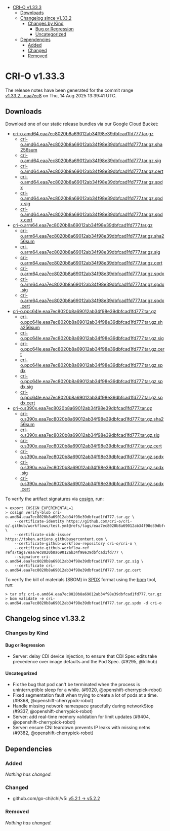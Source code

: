 - [CRI-O v1.33.3](#cri-o-v1333)
  - [Downloads](#downloads)
  - [Changelog since v1.33.2](#changelog-since-v1332)
    - [Changes by Kind](#changes-by-kind)
      - [Bug or Regression](#bug-or-regression)
      - [Uncategorized](#uncategorized)
  - [Dependencies](#dependencies)
    - [Added](#added)
    - [Changed](#changed)
    - [Removed](#removed)

# CRI-O v1.33.3

The release notes have been generated for the commit range
[v1.33.2...eaa7ec8](https://github.com/cri-o/cri-o/compare/v1.33.2...v1.33.3) on Thu, 14 Aug 2025 13:39:41 UTC.

## Downloads

Download one of our static release bundles via our Google Cloud Bucket:

- [cri-o.amd64.eaa7ec8020b8a69012ab34f98e39dbfcad1fd777.tar.gz](https://storage.googleapis.com/cri-o/artifacts/cri-o.amd64.eaa7ec8020b8a69012ab34f98e39dbfcad1fd777.tar.gz)
  - [cri-o.amd64.eaa7ec8020b8a69012ab34f98e39dbfcad1fd777.tar.gz.sha256sum](https://storage.googleapis.com/cri-o/artifacts/cri-o.amd64.eaa7ec8020b8a69012ab34f98e39dbfcad1fd777.tar.gz.sha256sum)
  - [cri-o.amd64.eaa7ec8020b8a69012ab34f98e39dbfcad1fd777.tar.gz.sig](https://storage.googleapis.com/cri-o/artifacts/cri-o.amd64.eaa7ec8020b8a69012ab34f98e39dbfcad1fd777.tar.gz.sig)
  - [cri-o.amd64.eaa7ec8020b8a69012ab34f98e39dbfcad1fd777.tar.gz.cert](https://storage.googleapis.com/cri-o/artifacts/cri-o.amd64.eaa7ec8020b8a69012ab34f98e39dbfcad1fd777.tar.gz.cert)
  - [cri-o.amd64.eaa7ec8020b8a69012ab34f98e39dbfcad1fd777.tar.gz.spdx](https://storage.googleapis.com/cri-o/artifacts/cri-o.amd64.eaa7ec8020b8a69012ab34f98e39dbfcad1fd777.tar.gz.spdx)
  - [cri-o.amd64.eaa7ec8020b8a69012ab34f98e39dbfcad1fd777.tar.gz.spdx.sig](https://storage.googleapis.com/cri-o/artifacts/cri-o.amd64.eaa7ec8020b8a69012ab34f98e39dbfcad1fd777.tar.gz.spdx.sig)
  - [cri-o.amd64.eaa7ec8020b8a69012ab34f98e39dbfcad1fd777.tar.gz.spdx.cert](https://storage.googleapis.com/cri-o/artifacts/cri-o.amd64.eaa7ec8020b8a69012ab34f98e39dbfcad1fd777.tar.gz.spdx.cert)
- [cri-o.arm64.eaa7ec8020b8a69012ab34f98e39dbfcad1fd777.tar.gz](https://storage.googleapis.com/cri-o/artifacts/cri-o.arm64.eaa7ec8020b8a69012ab34f98e39dbfcad1fd777.tar.gz)
  - [cri-o.arm64.eaa7ec8020b8a69012ab34f98e39dbfcad1fd777.tar.gz.sha256sum](https://storage.googleapis.com/cri-o/artifacts/cri-o.arm64.eaa7ec8020b8a69012ab34f98e39dbfcad1fd777.tar.gz.sha256sum)
  - [cri-o.arm64.eaa7ec8020b8a69012ab34f98e39dbfcad1fd777.tar.gz.sig](https://storage.googleapis.com/cri-o/artifacts/cri-o.arm64.eaa7ec8020b8a69012ab34f98e39dbfcad1fd777.tar.gz.sig)
  - [cri-o.arm64.eaa7ec8020b8a69012ab34f98e39dbfcad1fd777.tar.gz.cert](https://storage.googleapis.com/cri-o/artifacts/cri-o.arm64.eaa7ec8020b8a69012ab34f98e39dbfcad1fd777.tar.gz.cert)
  - [cri-o.arm64.eaa7ec8020b8a69012ab34f98e39dbfcad1fd777.tar.gz.spdx](https://storage.googleapis.com/cri-o/artifacts/cri-o.arm64.eaa7ec8020b8a69012ab34f98e39dbfcad1fd777.tar.gz.spdx)
  - [cri-o.arm64.eaa7ec8020b8a69012ab34f98e39dbfcad1fd777.tar.gz.spdx.sig](https://storage.googleapis.com/cri-o/artifacts/cri-o.arm64.eaa7ec8020b8a69012ab34f98e39dbfcad1fd777.tar.gz.spdx.sig)
  - [cri-o.arm64.eaa7ec8020b8a69012ab34f98e39dbfcad1fd777.tar.gz.spdx.cert](https://storage.googleapis.com/cri-o/artifacts/cri-o.arm64.eaa7ec8020b8a69012ab34f98e39dbfcad1fd777.tar.gz.spdx.cert)
- [cri-o.ppc64le.eaa7ec8020b8a69012ab34f98e39dbfcad1fd777.tar.gz](https://storage.googleapis.com/cri-o/artifacts/cri-o.ppc64le.eaa7ec8020b8a69012ab34f98e39dbfcad1fd777.tar.gz)
  - [cri-o.ppc64le.eaa7ec8020b8a69012ab34f98e39dbfcad1fd777.tar.gz.sha256sum](https://storage.googleapis.com/cri-o/artifacts/cri-o.ppc64le.eaa7ec8020b8a69012ab34f98e39dbfcad1fd777.tar.gz.sha256sum)
  - [cri-o.ppc64le.eaa7ec8020b8a69012ab34f98e39dbfcad1fd777.tar.gz.sig](https://storage.googleapis.com/cri-o/artifacts/cri-o.ppc64le.eaa7ec8020b8a69012ab34f98e39dbfcad1fd777.tar.gz.sig)
  - [cri-o.ppc64le.eaa7ec8020b8a69012ab34f98e39dbfcad1fd777.tar.gz.cert](https://storage.googleapis.com/cri-o/artifacts/cri-o.ppc64le.eaa7ec8020b8a69012ab34f98e39dbfcad1fd777.tar.gz.cert)
  - [cri-o.ppc64le.eaa7ec8020b8a69012ab34f98e39dbfcad1fd777.tar.gz.spdx](https://storage.googleapis.com/cri-o/artifacts/cri-o.ppc64le.eaa7ec8020b8a69012ab34f98e39dbfcad1fd777.tar.gz.spdx)
  - [cri-o.ppc64le.eaa7ec8020b8a69012ab34f98e39dbfcad1fd777.tar.gz.spdx.sig](https://storage.googleapis.com/cri-o/artifacts/cri-o.ppc64le.eaa7ec8020b8a69012ab34f98e39dbfcad1fd777.tar.gz.spdx.sig)
  - [cri-o.ppc64le.eaa7ec8020b8a69012ab34f98e39dbfcad1fd777.tar.gz.spdx.cert](https://storage.googleapis.com/cri-o/artifacts/cri-o.ppc64le.eaa7ec8020b8a69012ab34f98e39dbfcad1fd777.tar.gz.spdx.cert)
- [cri-o.s390x.eaa7ec8020b8a69012ab34f98e39dbfcad1fd777.tar.gz](https://storage.googleapis.com/cri-o/artifacts/cri-o.s390x.eaa7ec8020b8a69012ab34f98e39dbfcad1fd777.tar.gz)
  - [cri-o.s390x.eaa7ec8020b8a69012ab34f98e39dbfcad1fd777.tar.gz.sha256sum](https://storage.googleapis.com/cri-o/artifacts/cri-o.s390x.eaa7ec8020b8a69012ab34f98e39dbfcad1fd777.tar.gz.sha256sum)
  - [cri-o.s390x.eaa7ec8020b8a69012ab34f98e39dbfcad1fd777.tar.gz.sig](https://storage.googleapis.com/cri-o/artifacts/cri-o.s390x.eaa7ec8020b8a69012ab34f98e39dbfcad1fd777.tar.gz.sig)
  - [cri-o.s390x.eaa7ec8020b8a69012ab34f98e39dbfcad1fd777.tar.gz.cert](https://storage.googleapis.com/cri-o/artifacts/cri-o.s390x.eaa7ec8020b8a69012ab34f98e39dbfcad1fd777.tar.gz.cert)
  - [cri-o.s390x.eaa7ec8020b8a69012ab34f98e39dbfcad1fd777.tar.gz.spdx](https://storage.googleapis.com/cri-o/artifacts/cri-o.s390x.eaa7ec8020b8a69012ab34f98e39dbfcad1fd777.tar.gz.spdx)
  - [cri-o.s390x.eaa7ec8020b8a69012ab34f98e39dbfcad1fd777.tar.gz.spdx.sig](https://storage.googleapis.com/cri-o/artifacts/cri-o.s390x.eaa7ec8020b8a69012ab34f98e39dbfcad1fd777.tar.gz.spdx.sig)
  - [cri-o.s390x.eaa7ec8020b8a69012ab34f98e39dbfcad1fd777.tar.gz.spdx.cert](https://storage.googleapis.com/cri-o/artifacts/cri-o.s390x.eaa7ec8020b8a69012ab34f98e39dbfcad1fd777.tar.gz.spdx.cert)

To verify the artifact signatures via [cosign](https://github.com/sigstore/cosign), run:

```console
> export COSIGN_EXPERIMENTAL=1
> cosign verify-blob cri-o.amd64.eaa7ec8020b8a69012ab34f98e39dbfcad1fd777.tar.gz \
    --certificate-identity https://github.com/cri-o/cri-o/.github/workflows/test.yml@refs/tags/eaa7ec8020b8a69012ab34f98e39dbfcad1fd777 \
    --certificate-oidc-issuer https://token.actions.githubusercontent.com \
    --certificate-github-workflow-repository cri-o/cri-o \
    --certificate-github-workflow-ref refs/tags/eaa7ec8020b8a69012ab34f98e39dbfcad1fd777 \
    --signature cri-o.amd64.eaa7ec8020b8a69012ab34f98e39dbfcad1fd777.tar.gz.sig \
    --certificate cri-o.amd64.eaa7ec8020b8a69012ab34f98e39dbfcad1fd777.tar.gz.cert
```

To verify the bill of materials (SBOM) in [SPDX](https://spdx.org) format using the [bom](https://sigs.k8s.io/bom) tool, run:

```console
> tar xfz cri-o.amd64.eaa7ec8020b8a69012ab34f98e39dbfcad1fd777.tar.gz
> bom validate -e cri-o.amd64.eaa7ec8020b8a69012ab34f98e39dbfcad1fd777.tar.gz.spdx -d cri-o
```

## Changelog since v1.33.2

### Changes by Kind

#### Bug or Regression
 - Server: delay CDI device injection, to ensure that CDI Spec edits take precedence over image defaults and the Pod Spec. (#9295, @klihub)

#### Uncategorized
 - Fix the bug that pod can't be terminated when the process is uninterruptible sleep for a while. (#9320, @openshift-cherrypick-robot)
 - Fixed segmentation fault when trying to create a lot of pods at a time. (#9368, @openshift-cherrypick-robot)
 - Handle missing network namespace gracefully during networkStop (#9337, @openshift-cherrypick-robot)
 - Server: add real-time memory validation for limit updates (#9404, @openshift-cherrypick-robot)
 - Server: ensure CNI teardown prevents IP leaks with missing netns (#9382, @openshift-cherrypick-robot)

## Dependencies

### Added
_Nothing has changed._

### Changed
- github.com/go-chi/chi/v5: [v5.2.1 → v5.2.2](https://github.com/go-chi/chi/compare/v5.2.1...v5.2.2)

### Removed
_Nothing has changed._
